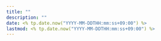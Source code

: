 ```yaml
---
title: ""
description: ""
date: <% tp.date.now("YYYY-MM-DDTHH:mm:ss+09:00") %>
lastmod: <% tp.date.now("YYYY-MM-DDTHH:mm:ss+09:00") %>
---
```

